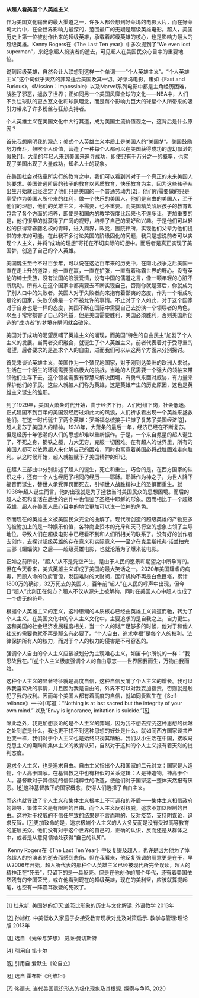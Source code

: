 **从超人看美国个人英雄主义**

 

作为美国文化输出的最大渠道之一，许多人都会想到好莱坞的电影大片，而在好莱坞大片中，在全世界影响力最深的，范围最广的无疑是超级英雄电影。超人，美国历史上第一位被创作出来的超级英雄，承载着超级英雄的核心，也是影响力最大的超级英雄。Kenny Rogers在《The Last Ten year》中多次提到了“We even lost superman”，来纪念超人扮演者的逝去，可见超人在美国民众心目中的重要地位。

​    说到超级英雄，自然会让人联想到这样一个单词——“个人英雄主义”。“个人英雄主义”这个词似乎天然的非常适合美国及其一切。好莱坞电影，诸如《Fast and Furious》，《Mission：Impossible》以及Marvel系列电影中都是主角经历困难，战胜了邪恶，拯救了世界；正如同另一个美国风靡全球的文化——NBA中，人们不关注球队的更衣室文化和球队理念，而是每个影响力巨大的球星个人所带来的吸引力带来了许多粉丝与狂热支持者。

​	个人英雄主义在美国文化中大行其道，成为美国主流价值观之一，这背后是什么原因？

​	首先我想阐明我的观点：美式个人英雄主义本质上是美国人的“美国梦”。美国鼓励努力奋斗，鼓吹个人价值，营造了一种每个人都可以在美国获得成功的虚幻飘渺的假象[[1\]](#_ftn1)。大量的年轻人来到美国来追寻成功，即使只有千万分之一的概率，也实现了美国出现了大量成功，知名人士的现象。

​	在美国社会对孩童所实行的教育之中，我们可以看到其对于一个真正的未来美国人的要求。美国普通阶层的孩子的教育以素质教育，快乐教育为主，因为这些孩子从出生开始就已经注定了他们只是美国的一个普通劳动力[[2\]](#_ftn2)，他们所需要做的只是享受作为美国人所带来的红利，做一个快乐的美国人，他们是自由的美国人，至于他们的理想，他们的英雄主义，不需要，也不重要。而美国精英阶层孩子的教育却包含了各个方面的培养，即使是和国内的教学强度比起来也不遑多让，更加重要的是，他们很早的就获得了广阔的视野，培养了自己的爱好和兴趣。于是他们可以轻松的获得常春藤名校的青睐，进入商界，政党，医院律所，实现他们父辈为他们提供的未来的可能。在此我不多讨论美国的阶级固化的问题，我只是想说前者可以实现个人主义，并将“成功的理想”寄托在不切实际的幻想中。而后者是真正实现了美国梦，创造了自己的个人英雄。

​	美国诞生至今不过百余年，可以说在这近百年来的历史中，在南北战争之后美国一直在走上升的道路，他一直在赢，一直在扩张，一直有着称霸世界的野心。没有英伦的绅士贵族，没有法国的浪漫爱情，没有中国的儒道之言，像一颗年轻的心脏不断跳动。所有人在这个国家中都需要去不断实现自己，否则你就是落后，你就成为了别人口中的失败者。美国人对于失败者向来抱有着鄙夷的态度，作为一个唯成功是论的国家，失败仿佛是一个不被允许的事情。不止对于个人如此，对于这个国家对于自身也是一样的态度，美国不断在国际中需要自己去扮演一个领导者的角色，以至于常常损害了自己的利益，但是美国需要胜利，美国必须胜利，否则美国所创造的“成功者”的梦境在瞬间就会破碎。

​	美国对于成功的渴望反哺了英雄主义的涌现，而美国“特色的自由民主”加剧了个人主义的发展。当两者交织融合，就诞生了个人英雄主义，前者代表着对于受尊重的渴望，后者要求的是追求个人的自由，进而我们可以从这两个方面来分别探讨。

​	首先来谈论英雄主义，美国作为一个殖民地国家，对于刚到达美洲的欧洲人来说，生活在一个陌生的环境需要面临极大的挑战。当地的人民需要一个强大的领袖来带领他们生存下去。这个领袖需要有智慧来解决困境，有勇气来面对威胁，有力量来保护他们的子民。这些人就被人们称为英雄，这是英雄产生的历史原因，这也是英雄主义诞生的雏形。

​    到了1929年，美国大萧条时代开始，由于经济下行，人们纷纷下岗，社会低迷。正式建国不到百年的美国没经历过如此大的风浪，人们祈求着出现一个英雄来拯救他们。在这一时代诞生了两个英雄：罗斯福总统接手烂摊子复苏了美国经济[[3\]](#_ftn3)，超人复苏了美国人的精神。1938年，大萧条的最后一年，经济已经在不断复苏。但是经历十年低潮的人们的思想却难以重新振作。于是，一个来自氪星的超人诞生了，不死之身，钢铁之躯，力大无穷，克服一切困难。在有超人的世界里，所有的美国人都可以依靠超人来化解自己的困难，同时也寓意着美国必将战胜困难走向胜利。从这时候开始，超人就被赋予了美国精神的印记。

​	在超人三部曲中分别讲述了超人的诞生，死亡和重生。巧合的是，在西方国家的认识之中，还有一个人也经历了相同的经历——耶稣。耶稣作为神之子，为世人降下福音而诞生，替世人承受罪罚而死去，引领世人战胜精神上的恐惧而重生。就1938年超人诞生而言，他的出现就是为了拯救当时美国民众的思想困境。而后的超人之死和复活在后世的创作中也借鉴了圣经中耶稣的形象。因而相比于一个超级英雄，超人在美国人民心目中的地位更加可以说一位神的角色。

​    然而现在的英雄主义被美国民众完全的曲解了。现代所创造的超级英雄的产物更多的被附加上的是一种娱乐价值，各种商业资本的充斥和天马行空的想象占领了主导地位，导致人们在超级电影中已经看不到和人们所相关的联系了。没有好的创作者去创作，去探讨超级英雄的存在意义和实际意义——至少在克里斯托弗·诺兰拍完三部《蝙蝠侠》之后——超级英雄电影，也就沦落为了爆米花电影。

​    正如之前所说，“超人”从不是凭空产生，是由于人民的愿景和期望之中所孕育的。但在今天看来，美式英雄主义却成了美国的最大笑话之一。2020年美国肆虐的病毒，罔顾人命的政府官僚，发国难财的大财阀，医疗机构不再是白色巨塔，累计1800万的确诊，32万死去的美国人，百年前“超人”在人民的呼声中出现，但今日“超人”此刻正在何方？超人不仅从源头上被解构，同时在美国人心中超人也成了一个虚无的符号。

​	根据个人英雄主义的定义，这种思潮的本质核心已经由英雄主义背道而驰，转为了个人主义。在美国文化中的个人主义文化中，主要追求的是自我之上，自力更生。这和美国的社会经济发展程度相关，当一个人的财产足够多的时候，他对于和他人社交的需要也就不再是那么有必要了。“个人自由，追求幸福”是每个人的权利。法律保护所有人的权力，而对于个人的权力的侵害是不可容忍的。

​	强调个人自由的个人主义应该被划分为主观唯心主义，如笛卡尔所说的一样：“我思故我在。”[[4\]](#_ftn4)个人主义极度强调个人的自由意志——世界因我而生，万物由我而始。

​	这种个人主义的显著特征就是高度自信，这种自信反哺了个人主义的增长。我可以做我喜欢做的事情，并且因为我是自由的，外界不可以对我妄加指责，否则就是触犯了我的权利。因而每个美国人都有着高度的自信，就如同爱默生在《Self-reliance》一书中写道：“Nothing is at last sacred but the integrity of your own mind.” 以及“Envy is ignorance, imitation is suicide.”[[5\]](#_ftn5)

​	除此之外，我更加想谈论的是个人主义的弊端，因为我不想去探究这种思想的优越之处到底是什么，我也更不找不到这种思想的好处是什么。就如同西方国家谈共产色变一样，我们对于个人主义也是始终只视其糟粕。我们从小生活在中国，接收马克思主义的熏陶和集体主义的教育认知，自然对于这种的个人主义报有着天然的批判态度。

​	追求个人主义，也是追求自由。自由主义指出个人和国家的二元对立：国家是人造物，个人高于国家。在基督教之中也有相似的关系逻辑：人是神造物，神高于个人。基督教对于其信徒的信仰纯粹性的改造，使他们对于国家这一整体天然报有厌恶。[[6\]](#_ftn6)这种基督教下的国家概念，使得人们选择了自由主义。

​    而这也就导致了个人主义和集体主义根本上不可调和的矛盾——集体主义相信政府的领导，集体主义是有限制的自由。而个人主义反对权威，追求不加以限制的自由。这种对于权威的不信任导致的结果是不言而喻的，反对疫苗，支持阴谋论，追求反智。[[7\]](#_ftn7)更加致命的是，追求极端个人主义的人大多反而是没有受过高等教育的底层民众。他们没有对于这个世界的自己的，正确的认识，反而还是从群体之中，或者是从意见领袖处获得“自己的认知”。

​	Kenny Rogers在《The Last Ten Year》中反复提及超人，也许是因为他为了悼念超人的扮演者的逝去而感到悲伤。但在我看来，他反复强调的用意更是在于，早从2006年开始，超人所代表的那种个人英雄主义已经被现代所完全误读，超人的精神正在“死去”，只留下的是一具躯壳。但是在他创作的那个年代，还有着美国依然残有的帝国荣光，或许他看到现在的超级英雄，现在的美利坚，应该就算提起笔，也空有一阵震耳欲聋的死寂了。



------

[[1\]](#_ftnref1) 杜永新. 美国梦的幻灭:盖茨比形象的历史与文化解读. 外语教学 2013年

[[2\]](#_ftnref2) 孙旭红. 中美低收入家庭子女接受教育现状对比及对策启示. 教学与管理:理论版 2013年

[[3\]](#_ftnref3) 选自 《光荣与梦想》 威廉·曼切斯特

[[4\]](#_ftnref4) 引用自 笛卡尔

[[5\]](#_ftnref5) 引用自 爱默生《论自立》

[[6\]](#_ftnref6) 选自 霍布斯《利维坦》

[[7\]](#_ftnref7) 佟德志. 当代美国意识形态的极化现象及其根源. 探索与争鸣, 2020